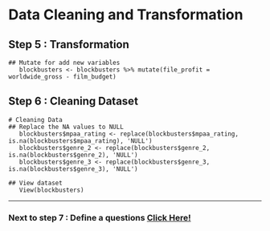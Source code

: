 # Data Cleaning and Transformation

## Step 5 : Transformation
```
## Mutate for add new variables
   blockbusters <- blockbusters %>% mutate(file_profit = worldwide_gross - film_budget)
```   

## Step 6 : Cleaning Dataset
```
# Cleaning Data
## Replace the NA values to NULL
   blockbusters$mpaa_rating <- replace(blockbusters$mpaa_rating, is.na(blockbusters$mpaa_rating), 'NULL')
   blockbusters$genre_2 <- replace(blockbusters$genre_2, is.na(blockbusters$genre_2), 'NULL')
   blockbusters$genre_3 <- replace(blockbusters$genre_3, is.na(blockbusters$genre_3), 'NULL')

## View dataset
   View(blockbusters) 

```
---
### Next to step 7 : Define a questions [Click Here!](https://github.com/sit-2021-int214/021-Worldwide-Blockbusters-2019-1977/blob/main/definequestion.md)


